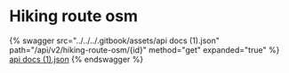# Hiking route osm

{% swagger src="../../../.gitbook/assets/api docs (1).json" path="/api/v2/hiking-route-osm/{id}" method="get" expanded="true" %}
[api docs (1).json](<../../../.gitbook/assets/api docs (1).json>)
{% endswagger %}
